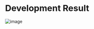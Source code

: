 # Development Result

![image](https://github.com/Damed911/Fishmon-AI-Dev/assets/58605826/bf90cc01-9d5d-410f-a67b-57ed12c1d825)
